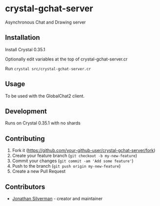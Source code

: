 # crystal-gchat-server

Asynchronous Chat and Drawing server

## Installation

Install Crystal 0.35.1

Optionally edit variables at the top of crystal-gchat-server.cr

Run `crystal src/crystal-gchat-server.cr`

## Usage

To be used with the GlobalChat2 client.

## Development

Runs on Crystal 0.35.1 with no shards

## Contributing

1. Fork it (<https://github.com/your-github-user/crystal-gchat-server/fork>)
2. Create your feature branch (`git checkout -b my-new-feature`)
3. Commit your changes (`git commit -am 'Add some feature'`)
4. Push to the branch (`git push origin my-new-feature`)
5. Create a new Pull Request

## Contributors

- [Jonathan Silverman](https://github.com/mixflame) - creator and maintainer
